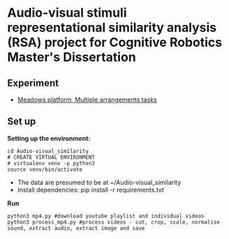 # Audio-visual stimuli representational similarity analysis (RSA) project for Cognitive Robotics Master's Dissertation 

## Experiment 
- [Meadows platform, Multiple arrangements tasks](https://meadows-research.com/experiments/Audio-Visual_RSA/)

## Set up ## 
**Setting up the environment:**

```
cd Audio-visual_similarity 
# CREATE VIRTUAL ENVIRONMENT
# virtualenv venv -p python3
source venv/bin/activate
```
- The data are presumed to be at ~/Audio-visual_similarity
- Install dependencies: pip install -r requirements.txt

**Run**
```
python3 mp4.py #download youtube playlist and individual videos 
python3 process_mp4.py #process videos - cut, crop, scale, normalise sound, extract audio, extract image and save
```
